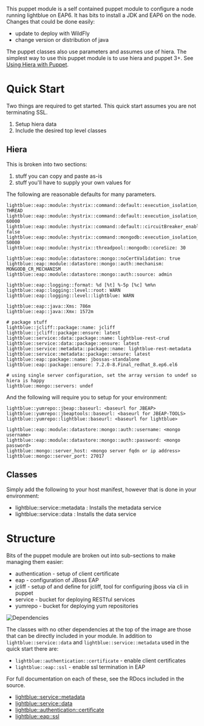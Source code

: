 This puppet module is a self contained puppet module to configure a
node running lightblue on EAP6. It has bits to install a JDK and EAP6
on the node. Changes that could be done easily:
* update to deploy with WildFly
* change version or distribution of java

The puppet classes also use parameters and assumes use of hiera.  The
simplest way to use this puppet module is to use hiera and puppet 3+.
See [Using Hiera with Puppet](http://docs.puppetlabs.com/hiera/1/puppet.html#puppet-variables-passed-to-hiera).

# Quick Start

Two things are required to get started.  This quick start assumes you are not terminating SSL.

1. Setup hiera data
2. Include the desired top level classes

## Hiera
This is broken into two sections:

1. stuff you can copy and paste as-is
2. stuff you'll have to supply your own values for

The following are reasonable defaults for many parameters.
```
lightblue::eap::module::hystrix::command::default::execution_isolation_strategy: THREAD
lightblue::eap::module::hystrix::command::default::execution_isolation_thread_timeoutInMilliseconds: 60000
lightblue::eap::module::hystrix::command::default::circuitBreaker_enabled: false
lightblue::eap::module::hystrix::command::mongodb::execution_isolation_timeoutInMilliseconds: 50000
lightblue::eap::module::hystrix::threadpool::mongodb::coreSize: 30

lightblue::eap::module::datastore::mongo::noCertValidation: true
lightblue::eap::module::datastore::mongo::auth::mechanism: MONGODB_CR_MECHANISM
lightblue::eap::module::datastore::mongo::auth::source: admin

lightblue::eap::logging::format: %d [%t] %-5p [%c] %m%n
lightblue::eap::logging::level::root: WARN
lightblue::eap::logging::level::lightblue: WARN

lightblue::eap::java::Xms: 786m
lightblue::eap::java::Xmx: 1572m

# package stuff
lightblue::jcliff::package::name: jcliff
lightblue::jcliff::package::ensure: latest
lightblue::service::data::package::name: lightblue-rest-crud
lightblue::service::data::package::ensure: latest
lightblue::service::metadata::package::name: lightblue-rest-metadata
lightblue::service::metadata::package::ensure: latest
lightblue::eap::package::name: jbossas-standalone
lightblue::eap::package::ensure: 7.2.0-8.Final_redhat_8.ep6.el6

# using single server configuration, set the array version to undef so hiera is happy
lightblue::mongo::servers: undef
```

And the following will require you to setup for your environment:
```
lightblue::yumrepo::jbeap::baseurl: <baseurl for JBEAP>
lightblue::yumrepo::jbeaptools::baseurl: <baseurl for JBEAP-TOOLS>
lightblue::yumrepo::lightblue::baseurl: <baseurl for lightblue>

lightblue::eap::module::datastore::mongo::auth::username: <mongo username>
lightblue::eap::module::datastore::mongo::auth::password: <mongo password>
lightblue::mongo::server_host: <mongo server fqdn or ip address>
lightblue::mongo::server_port: 27017
```

## Classes
Simply add the following to your host manifest, however that is done in your environment:
* lightblue::service::metadata : Installs the metadata service
* lightblue::service::data : Installs the data service


# Structure
Bits of the puppet module are broken out into sub-sections to make managing them easier:
* authentication - setup of client certificate
* eap - configuration of JBoss EAP
* jcliff - setup of and define for jcliff, tool for configuring jboss via cli in puppet
* service - bucket for deploying RESTful services
* yumrepo - bucket for deploying yum repositories

![Dependencies](https://raw.githubusercontent.com/lightblue-platform/lightblue-puppet/master/docs/lightblue.png)

The classes with no other dependencies at the top of the image are those that can be directly included in your module.  In addition to `lightblue::service::data` and `lightblue::service::metadata` used in the quick start there are:
* `lightblue::authentication::certificate` - enable client certificates
* `lightblue::eap::ssl` - enable ssl termination in EAP

For full documentation on each of these, see the RDocs included in the source.
* [lightblue::service::metadata](https://github.com/lightblue-platform/lightblue-puppet/blob/master/manifests/service/metadata.pp)
* [lightblue::service::data](https://github.com/lightblue-platform/lightblue-puppet/blob/master/manifests/service/data.pp)
* [lightblue::authentication::certificate](https://github.com/lightblue-platform/lightblue-puppet/blob/master/manifests/authentication/certificate.pp)
* [lightblue::eap::ssl](https://github.com/lightblue-platform/lightblue-puppet/blob/master/manifests/eap/ssl.pp)

